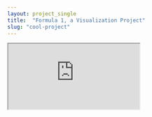```yaml
---
layout: project_single
title:  "Formula 1, a Visualization Project"
slug: "cool-project"
---
```

<iframe src="https://nycdatascience.com/blog/student-works/formula-1-history/">
</iframe>
